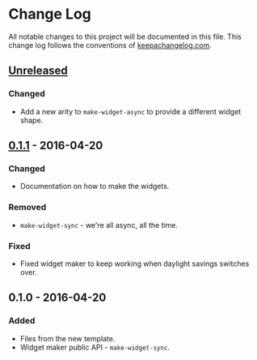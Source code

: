 # Change Log
All notable changes to this project will be documented in this file. This change log follows the conventions of [keepachangelog.com](http://keepachangelog.com/).

## [Unreleased][unreleased]
### Changed
- Add a new arity to `make-widget-async` to provide a different widget shape.

## [0.1.1] - 2016-04-20
### Changed
- Documentation on how to make the widgets.

### Removed
- `make-widget-sync` - we're all async, all the time.

### Fixed
- Fixed widget maker to keep working when daylight savings switches over.

## 0.1.0 - 2016-04-20
### Added
- Files from the new template.
- Widget maker public API - `make-widget-sync`.

[unreleased]: https://github.com/your-name/numberreader/compare/0.1.1...HEAD
[0.1.1]: https://github.com/your-name/numberreader/compare/0.1.0...0.1.1

